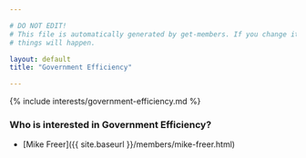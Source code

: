 ```yaml
---

# DO NOT EDIT!
# This file is automatically generated by get-members. If you change it, bad
# things will happen.

layout: default
title: "Government Efficiency"

---
```


{% include interests/government-efficiency.md %}

### Who is interested in Government Efficiency?


* [Mike Freer]({{ site.baseurl }}/members/mike-freer.html)
